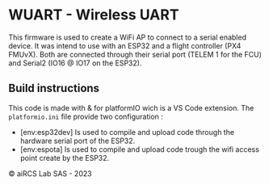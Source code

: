 # WUART - Wireless UART

This firmware is used to create a WiFi AP to connect to a serial enabled device. It was intend to use with an ESP32 and a flight controller (PX4 FMUvX). Both are connected through their serial port (TELEM 1 for the FCU) and Serial2 (IO16 @ IO17 on the ESP32). 

## Build instructions

This code is made with & for platformIO wich is a VS Code extension. The `platformio.ini` file provide two configuration :
 - [env:esp32dev]
 Is used to compile and upload code through the hardware serial port of the ESP32.
 - [env:espota]
 Is used to compile and upload code trough the wifi access point create by the ESP32.

&copy; aiRCS Lab SAS - 2023